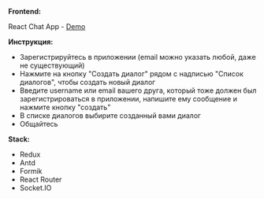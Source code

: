 **Frontend:**

React Chat App - [Demo](https://react-chat-application0.herokuapp.com/)

**Инструкция:**

* Зарегистрируйтесь в приложении (email можно указать любой, даже не существующий)
* Нажмите на кнопку "Создать диалог" рядом с надписью "Список диалогов", чтобы создать новый диалог
* Введите username или email вашего друга, который тоже должен был зарегистрироваться в приложении, напишите ему сообщение и нажмите кнопку "создать"
* В списке диалогов выбирите созданный вами диалог
* Общайтесь 

**Stack:**

* Redux
* Antd
* Formik
* React Router
* Socket.IO

